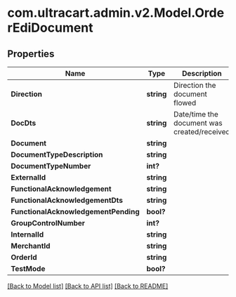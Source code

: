 # com.ultracart.admin.v2.Model.OrderEdiDocument
## Properties

Name | Type | Description | Notes
------------ | ------------- | ------------- | -------------
**Direction** | **string** | Direction the document flowed | [optional] 
**DocDts** | **string** | Date/time the document was created/received | [optional] 
**Document** | **string** |  | [optional] 
**DocumentTypeDescription** | **string** |  | [optional] 
**DocumentTypeNumber** | **int?** |  | [optional] 
**ExternalId** | **string** |  | [optional] 
**FunctionalAcknowledgement** | **string** |  | [optional] 
**FunctionalAcknowledgementDts** | **string** |  | [optional] 
**FunctionalAcknowledgementPending** | **bool?** |  | [optional] 
**GroupControlNumber** | **int?** |  | [optional] 
**InternalId** | **string** |  | [optional] 
**MerchantId** | **string** |  | [optional] 
**OrderId** | **string** |  | [optional] 
**TestMode** | **bool?** |  | [optional] 


[[Back to Model list]](../README.md#documentation-for-models) [[Back to API list]](../README.md#documentation-for-api-endpoints) [[Back to README]](../README.md)


